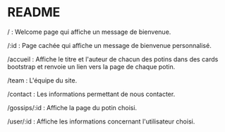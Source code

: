 # README

/ : Welcome page qui affiche un message de bienvenue.

/:id : Page cachée qui affiche un message de bienvenue personnalisé.

/accueil : Affiche le titre et l'auteur de chacun des potins dans des cards bootstrap et renvoie un lien vers la page de chaque potin.

/team : L'équipe du site.

/contact : Les informations permettant de nous contacter.

/gossips/:id : Affiche la page du potin choisi.

/user/:id : Affiche les informations concernant l'utilisateur choisi.
